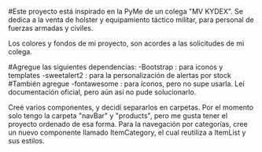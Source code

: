 #Este proyecto está inspirado en la PyMe de un colega "MV KYDEX".
Se dedica a la venta de holster y equipamiento táctico militar, para personal de fuerzas armadas y civiles.

Los colores y fondos de mi proyecto, son acordes a las solicitudes de mi colega.

#Agregue las siguientes dependencias:
-Bootstrap : para iconos y templates
-sweetalert2 : para la personalización de alertas por stock
#También agregue
-fontawesome : para íconos, pero no supe usarla. Leí documentación oficial, pero aún así no pude solucionarlo.

Creé varios componentes, y decidí separarlos en carpetas. Por el momento solo tengo la carpeta "navBar" y "products", pero me gusta tener el proyecto ordenado de esa forma.
Para la navegación por categorías, cree un nuevo componente llamado ItemCategory, el cual reutiliza a ItemList y sus estilos.
